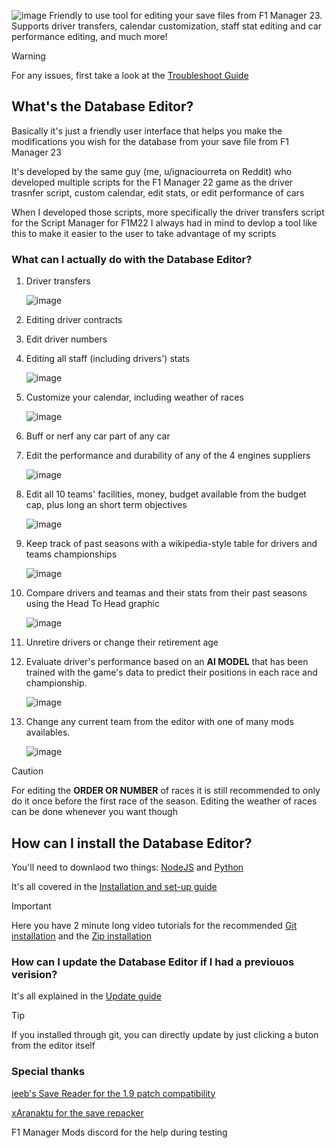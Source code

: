 ![image](https://github.com/IUrreta/DatabaseEditor/assets/95303008/96507e40-23d9-4afb-be74-caba4c5cdb7b)
Friendly to use tool for editing your save files from F1 Manager 23. Supports driver transfers, calendar customization, staff stat editing and car performance editing, and much more!

> [!WARNING]
> For any issues, first take a  look at the [Troubleshoot Guide](https://github.com/IUrreta/DatabaseEditor/wiki/Troubleshoot-guide)

## What's the Database Editor? ##
Basically it's just a friendly user interface that helps you make the modifications you wish for the database from your save file from F1 Manager 23

It's developed by the same guy (me, u/ignaciourreta on Reddit) who developed multiple scripts for the F1 Manager 22 game as the driver trasnfer script, custom calendar, edit stats, or edit performance of cars

When I developed those scripts, more specifically the driver transfers script for the Script Manager for F1M22 I always had in mind to devlop a tool like this to make it easier to the user to take advantage of my scripts

### What can I actually do with the Database Editor? ###

1. Driver transfers
   
   ![image](https://github.com/IUrreta/DatabaseEditor/assets/95303008/0dcb1c8c-8495-425f-87fb-1307f73c8f7e)

2. Editing driver contracts
3. Edit driver numbers
4. Editing all staff (including drivers') stats
   
   ![image](https://github.com/IUrreta/DatabaseEditor/assets/95303008/efeac5e2-b680-4777-879d-214ff376a8d9)

5. Customize your calendar, including weather of races
   
   ![image](https://github.com/IUrreta/DatabaseEditor/assets/95303008/9cdd1b6d-110c-42f5-b4a3-7faa4ae209f8)

6. Buff or nerf any car part of any car
7. Edit the performance and durability of any of the 4 engines suppliers
   
    ![image](https://github.com/IUrreta/DatabaseEditor/assets/95303008/553c197d-34f3-4195-8ca1-92bc25ce0f83)

8. Edit all 10 teams' facilities, money, budget available from the budget cap, plus long an short term objectives
   
    ![image](https://github.com/IUrreta/DatabaseEditor/assets/95303008/6d801f08-bc4d-43cc-81f8-7e4d5f929c3f)

9. Keep track of past seasons with a wikipedia-style table for drivers and teams championships
    
    ![image](https://github.com/IUrreta/DatabaseEditor/assets/95303008/ef555fc0-dd21-45bf-8ee0-3f02b9de7992)

10. Compare drivers and teamas and their stats from their past seasons using the Head To Head graphic
    
    ![image](https://github.com/IUrreta/DatabaseEditor/assets/95303008/7813700b-fbf7-4e62-a068-165c3fa30245)


11. Unretire drivers or change their retirement age
12. Evaluate driver's performance based on an **AI MODEL** that has been trained with the game's data to predict their positions in each race and championship.
    
    ![image](https://github.com/IUrreta/DatabaseEditor/assets/95303008/4b22fe30-caa1-4c1f-a0cd-5ca3d56511d0)

13. Change any current team from the editor with one of many mods availables.
    
    ![image](https://github.com/IUrreta/DatabaseEditor/assets/95303008/6ce57c18-5143-45e3-8853-b248f8efaf4b)



> [!CAUTION]
> For editing the **ORDER OR NUMBER** of races it is still recommended to only do it once before the first race of the season.
> Editing the weather of races can be done whenever you want though

## How can I install the Database Editor? ##
You'll need to downlaod two things: [NodeJS](https://nodejs.org/en/download) and [Python](https://www.python.org/downloads/)

It's all covered in the [Installation and set-up guide](https://github.com/IUrreta/DatabaseEditor/wiki/Installation-and-set%E2%80%90up-guide)

> [!IMPORTANT]
> Here you have 2 minute long video tutorials for the recommended [Git installation](https://www.youtube.com/watch?v=ashrVev0KFY) and the [Zip installation](https://www.youtube.com/watch?v=5BjV3vFMxd4)

### How can I update the Database Editor if I had a previouos verision? ###

It's all explained in the [Update guide](https://github.com/IUrreta/DatabaseEditor/wiki/Update-guide)

> [!TIP]
> If you installed through git, you can directly update by just clicking a buton from the editor itself

### Special thanks ###
[ieeb's Save Reader for the 1.9 patch compatibility](https://github.com/iebb/F1ManagerSaveReader)

[xAranaktu for the save repacker](https://github.com/xAranaktu/F1-Manager-2022-SaveFile-Repacker)

F1 Manager Mods discord for the help during testing
